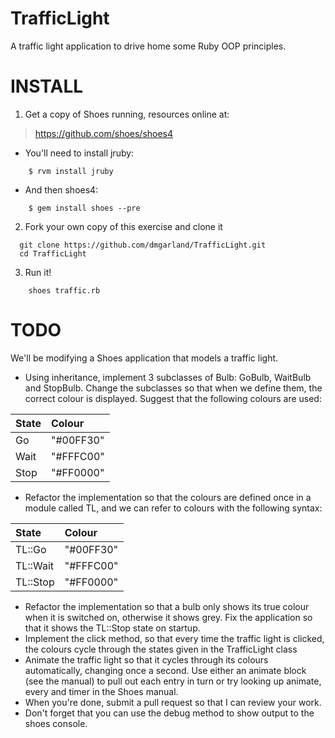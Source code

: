TrafficLight
============

A traffic light application to drive home some Ruby OOP principles.

# INSTALL

1. Get a copy of Shoes running, resources online at:

> https://github.com/shoes/shoes4

* You'll need to install jruby:

```
	$ rvm install jruby
```

* And then shoes4:

```
	$ gem install shoes --pre
```

2. Fork your own copy of this exercise and clone it

```
  git clone https://github.com/dmgarland/TrafficLight.git
  cd TrafficLight
```

3. Run it!

```
    shoes traffic.rb
```

# TODO

We'll be modifying a Shoes application that models a traffic light.

* Using inheritance, implement 3 subclasses of Bulb: GoBulb, WaitBulb and
StopBulb. Change the subclasses so that when we define them, the correct colour
is displayed. Suggest that the following colours are used:

|State|Colour|
|:----------|:-----------|
|Go  | "#00FF30" |
|Wait| "#FFFC00" |
|Stop| "#FF0000" |

* Refactor the implementation so that the colours are defined once in a module
called TL, and we can refer to colours with the following syntax:

|State|Colour|
|:----------|:-----------|
|TL::Go  | "#00FF30" |
|TL::Wait| "#FFFC00" |
|TL::Stop| "#FF0000" |

* Refactor the implementation so that a bulb only shows its true colour when it
is switched on, otherwise it shows grey. Fix the application so that it shows
the TL::Stop state on startup.
* Implement the click method, so that every time the traffic light is clicked,
the colours cycle through the states given in the TrafficLight class
* Animate the traffic light so that it cycles through its colours automatically, changing once a second. Use either an animate block (see the manual) to pull out each entry in turn or try looking up animate, every and timer in the Shoes manual.
* When you're done, submit a pull request so that I can review your work.
* Don't forget that you can use the debug method to show output to the shoes console.
